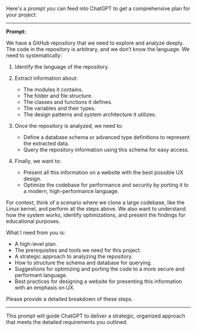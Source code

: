 Here's a prompt you can feed into ChatGPT to get a comprehensive plan for your project:

---

**Prompt:**

We have a GitHub repository that we need to explore and analyze deeply. The code in the repository is arbitrary, and we don’t know the language. We need to systematically:

1. Identify the language of the repository.
2. Extract information about:

   - The modules it contains.
   - The folder and file structure.
   - The classes and functions it defines.
   - The variables and their types.
   - The design patterns and system architecture it utilizes.

3. Once the repository is analyzed, we need to:

   - Define a database schema or advanced type definitions to represent the extracted data.
   - Query the repository information using this schema for easy access.

4. Finally, we want to:
   - Present all this information on a website with the best possible UX design.
   - Optimize the codebase for performance and security by porting it to a modern, high-performance language.

For context, think of a scenario where we clone a large codebase, like the Linux kernel, and perform all the steps above. We also want to understand how the system works, identify optimizations, and present the findings for educational purposes.

What I need from you is:

- A high-level plan.
- The prerequisites and tools we need for this project.
- A strategic approach to analyzing the repository.
- How to structure the schema and database for querying.
- Suggestions for optimizing and porting the code to a more secure and performant language.
- Best practices for designing a website for presenting this information with an emphasis on UX.

Please provide a detailed breakdown of these steps.

---

This prompt will guide ChatGPT to deliver a strategic, organized approach that meets the detailed requirements you outlined.
